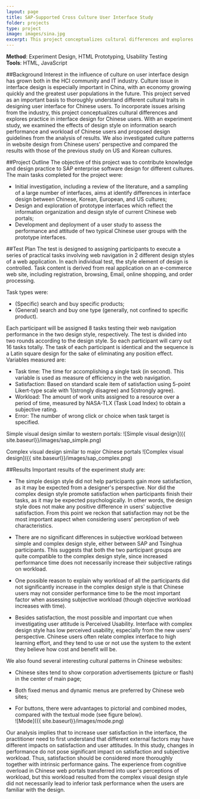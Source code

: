 ```yaml
---
layout: page
title: SAP-Supported Cross Culture User Interface Study
folder: projects
type: project
image: images/sina.jpg
excerpt: This project conceptualizes cultural differences and explores practice in web portal design for Chinese users. With an experiment study, we examined the effects of design styles on visual search performance and attitudes on Chinese people and proposed design guidelines from results. We also investigated prominent culture patterns in web design from Chinese users' perspective and compared the results with previous studies on US and Korean cultures.
---
```


**Method**: Experiment Design, HTML Prototyping, Usability Testing  
**Tools**: HTML, JavaScript

##Background
Interest in the influence of culture on user interface design has grown both in the HCI community and IT industry. Culture issue in interface design is especially important in China, with an economy growing quickly and the greatest user populations in the future. This project served as an important basis to thoroughly understand different cultural traits in designing user interface for Chinese users. To incorporate issues arising from the industry, this project conceptualizes cultural differences and explores practice in interface design for Chinese users. With an experiment study, we examined the effects of design style on information search performance and workload of Chinese users and proposed design guidelines from the analysis of results. We also investigated culture patterns in website design from Chinese users' perspective and compared the results with those of the previous study on US and Korean cultures.

##Project Outline
The objective of this project was to contribute knowledge and design practice to SAP enterprise software design for different cultures. The main tasks completed for the project were:  

- Initial investigation, including a review of the literature, and a sampling of a large number of interfaces, aims at identify differences in interface design between Chinese, Korean, European, and US cultures;
- Design and exploration of prototype interfaces which reflect the information organization and design style of current Chinese web portals;  
- Development and deployment of a user study to assess the performance and attitude of two typical Chinese user groups with the prototype interfaces.

##Test Plan
The test is designed to assigning participants to execute a series of practical tasks involving web navigation in 2 different design styles of a web application. In each individual test, the style element of design is controlled. Task content is derived from real application on an e-commerce web site, including registration, browsing, Email, online shopping, and order processing. 

Task types were: 

- (Specific) search and buy specific products; 
- (General) search and buy one type (generally, not confined to specific product).

Each participant will be assigned 8 tasks testing their web navigation performance in the two design style, respectively. The test is divided into two rounds according to the design style. So each participant will carry out 16 tasks totally. The task of each participant is identical and the sequence is a Latin square design for the sake of eliminating any position effect. Variables measured are:

- Task time: The time for accomplishing a single task (in second). This variable is used as measure of efficiency in the web navigation.
- Satisfaction:	Based on standard scale item of satisfaction using 5-point Likert-type scale with 1(strongly disagree) and 5(strongly agree).
- Workload: The amount of work units assigned to a resource over a period of time, measured by NASA-TLX (Task Load Index) to obtain a subjective rating.
- Error: The number of wrong click or choice when task target is specified.

Simple visual design similar to western portals: 
![Simple visual design]({{ site.baseurl}}/images/sap_simple.png)

Complex visual design similar to major Chinese portals 
![Complex visual design]({{ site.baseurl}}/images/sap_complex.png)

##Results
Important results of the experiment study are:  

- The simple design style did not help participants gain more satisfaction, as it may be expected from a designer's perspective. Nor did the complex design style promote satisfaction when participants finish their tasks, as it may be expected psychologically. In other words, the design style does not make any positive difference in users' subjective satisfaction. From this point we reckon that satisfaction may not be the most important aspect when considering users' perception of web characteristics.

- There are no significant differences in subjective workload between simple and complex design style, either between SAP and Tsinghua participants. This suggests that both the two participant groups are quite compatible to the complex design style, since increased performance time does not necessarily increase their subjective ratings on workload.

- One possible reason to explain why workload of all the participants did not significantly increase in the complex design style is that Chinese users may not consider performance time to be the most important factor when assessing subjective workload (though objective workload increases with time).

- Besides satisfaction, the most possible and important cue when investigating user attitude is Perceived Usability. Interface with complex design style has low perceived usability, especially from the new users' perspective. Chinese users often relate complex interface to high learning effort, and they tend to use or not use the system to the extent they believe how cost and benefit will be.


We also found several interesting cultural patterns in Chinese websites:

- Chinese sites tend to show corporation advertisements (picture or flash) in the center of main page;

- Both fixed menus and dynamic menus are preferred by Chinese web sites;

- For buttons, there were advantages to pictorial and combined modes, compared with the textual mode (see figure below).  
![Mode]({{ site.baseurl}}/images/mode.png)

Our analysis implies that to increase user satisfaction in the interface, the practitioner need to first understand that different external factors may have different impacts on satisfaction and user attitudes. In this study, changes in performance do not pose significant impact on satisfaction and subjective workload. Thus, satisfaction should be considered more thoroughly together with intrinsic performance gains. The experience from cognitive overload in Chinese web portals transferred into user's perceptions of workload, but this workload resulted from the complex visual design style did not necessarily lead to inferior task performance when the users are familiar with the design.